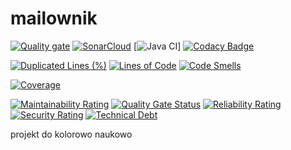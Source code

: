 # mailownik

[![Quality gate](https://sonarcloud.io/api/project_badges/quality_gate?project=keyMailownik)](https://sonarcloud.io/dashboard?id=keyMailownik)
[![SonarCloud](https://sonarcloud.io/images/project_badges/sonarcloud-black.svg)](https://sonarcloud.io/dashboard?id=keyMailownik)
[![Java CI](https://github.com/pikolinianita/mailownik/workflows/Java%20CI/badge.svg)]
[![Codacy Badge](https://api.codacy.com/project/badge/Grade/d1a4acafb75e4032ab113a444dfc6e1d)](https://www.codacy.com?utm_source=github.com&amp;utm_medium=referral&amp;utm_content=pikolinianita/mailownik&amp;utm_campaign=Badge_Grade)

[![Duplicated Lines (%)](https://sonarcloud.io/api/project_badges/measure?project=keyMailownik&metric=duplicated_lines_density)](https://sonarcloud.io/dashboard?id=keyMailownik)
[![Lines of Code](https://sonarcloud.io/api/project_badges/measure?project=keyMailownik&metric=ncloc)](https://sonarcloud.io/dashboard?id=keyMailownik)
[![Code Smells](https://sonarcloud.io/api/project_badges/measure?project=keyMailownik&metric=code_smells)](https://sonarcloud.io/dashboard?id=keyMailownik)

[![Coverage](https://sonarcloud.io/api/project_badges/measure?project=keyMailownik&metric=coverage)](https://sonarcloud.io/dashboard?id=keyMailownik)

[![Maintainability Rating](https://sonarcloud.io/api/project_badges/measure?project=keyMailownik&metric=sqale_rating)](https://sonarcloud.io/dashboard?id=keyMailownik)
[![Quality Gate Status](https://sonarcloud.io/api/project_badges/measure?project=keyMailownik&metric=alert_status)](https://sonarcloud.io/dashboard?id=keyMailownik)
[![Reliability Rating](https://sonarcloud.io/api/project_badges/measure?project=keyMailownik&metric=reliability_rating)](https://sonarcloud.io/dashboard?id=keyMailownik)
[![Security Rating](https://sonarcloud.io/api/project_badges/measure?project=keyMailownik&metric=security_rating)](https://sonarcloud.io/dashboard?id=keyMailownik)
[![Technical Debt](https://sonarcloud.io/api/project_badges/measure?project=keyMailownik&metric=sqale_index)](https://sonarcloud.io/dashboard?id=keyMailownik)

projekt do kolorowo naukowo
